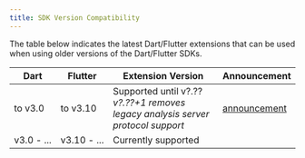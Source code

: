 ```yaml
---
title: SDK Version Compatibility
---
```


<style>
table td:not(:nth-child(3)) {
	white-space: nowrap;
}
</style>

The table below indicates the latest Dart/Flutter extensions that can be used when using older versions of the Dart/Flutter SDKs.

| Dart | Flutter | Extension Version | Announcement |
| ----- | ----- | ----- | ----- |
| to v3.0 | to v3.10 | Supported until v?.??<br /> _v?.??+1 removes legacy analysis server protocol support_ | [announcement](https://groups.google.com/g/flutter-announce/c/JQHzM3FbBGI) |
| v3.0 - ... | v3.10 - ... | Currently supported |
